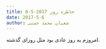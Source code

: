 ```yaml
---
title: خاطره روز 2017-5-6
date: 2017-5-6
author: شعبان محمد حسنی
---
```


امروزم یه روز عادی بود مثل روزای گذشته.